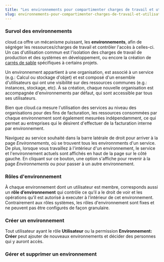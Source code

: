 ```yaml
---
title: "Les environnements pour compartimenter charges de travail et utilisateurs"
slug: environnements-pour-compartimenter-charges-de-travail-et-utilisateurs
---
```



### Survol des environnements

cloud.ca offre un mécanisme puissant, les **environnements**, afin de ségréger les ressources/charges de travail et contrôler l'accès à celles-ci. Un cas d'utilisation commun est l'isolation des charges de travail de production et des systèmes en développement, ou encore la création de [carrés de sable](https://fr.wikipedia.org/wiki/Sandbox_%28s%C3%A9curit%C3%A9_informatique%29) spécifiques à certains projets.

Un environnement appartient à une organisation, est associé à un service (e.g.: Calcul ou stockage d'objet) et est composé d'un ensemble d'utilisateurs qui ont une visibilité sur des ressources communes (e.g.: instances, stockage, etc). À sa création, chaque nouvelle organisation est accompagnée d'environnements par défaut, qui sont accessible par tous ses utilisateurs.

Bien que cloud.ca mesure l'utilisation des services au niveau des organisations pour des fins de facturation, les ressources consommées par chaque environnement sont également mesurées indépendamment, ce qui permet au entreprises qui le désirent d'effectuer de la facturation interne par environnement.

Naviguez au service souhaité dans la barre latérale de droit pour arriver à la page *Environnements*, où se trouvent tous les environnments d'un service.  De plus, lorsque vous travaillez à l'intérieur d'un environnement, le service et l'environnement actuels sont affichés en haut de la page sur le côté gauche. En cliquant sur ce bouton, une option s'affiche pour revenir à la page *Environnements* ou pour passer à un autre environnement.

### Rôles d'environnement

À chaque environnement dont un utilisateur est membre, corresponds aussi un **rôle d’environnement** qui contrôle ce qu’il a le droit de voir et les opérations qu’il est autorisé à executer à l’intérieur de cet environnement. Contrairement aux rôles systèmes, les rôles d'environnement sont fixes et ne peuvent pas être configurés de façon granulaire.

### Créer un environnement

Tout utilisateur ayant le rôle **Utilisateur** ou la permission **Environnement: Créer** peut ajouter de nouveaux environnements et décider des personnes qui y auront accès.

### Gérer et supprimer un environnement
